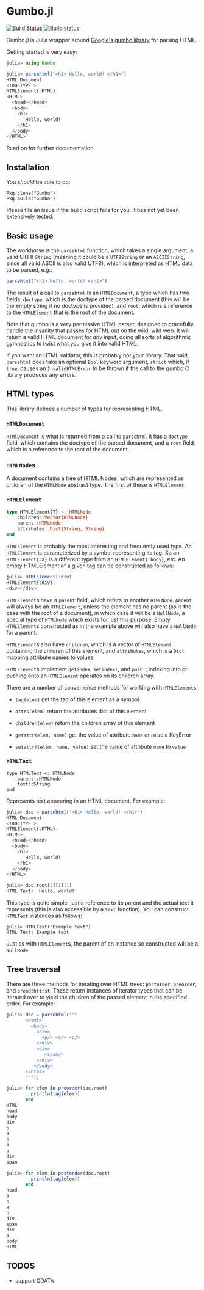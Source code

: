 # Gumbo.jl

[![Build Status](https://travis-ci.org/porterjamesj/Gumbo.jl.svg?branch=master)](https://travis-ci.org/porterjamesj/Gumbo.jl)
[![Build status](https://ci.appveyor.com/api/projects/status/4v6s9onnfia8mpeo)](https://ci.appveyor.com/project/porterjamesj/gumbo-jl)

Gumbo.jl is Julia wrapper around
[Google's gumbo library](https://github.com/google/gumbo-parser) for
parsing HTML.

Getting started is very easy:


```julia
julia> using Gumbo

julia> parsehtml("<h1> Hello, world! </h1>")
HTML Document:
<!DOCTYPE >
HTMLElement{:HTML}:
<HTML>
  <head></head>
  <body>
    <h1>
       Hello, world!
    </h1>
  </body>
</HTML>
```

Read on for further documentation.

## Installation

You *should* be able to do:

```
Pkg.clone("Gumbo")
Pkg.build("Gumbo")
```

Please file an issue if the build script fails for you; it has not yet
been extensively tested.

## Basic usage

The workhorse is the `parsehtml` function, which takes a single
argument, a valid UTF8 `String` (meaning it could be a `UTF8String` or
an `ASCIIString`, since all valid ASCII is also valid UTF8), which is
interpreted as HTML data to be parsed, e.g.:

```julia
parsehtml("<h1> Hello, world! </h1>")
```

The result of a call to `parsehtml` is an `HTMLDocument`, a type which
has two fields: `doctype`, which is the doctype of the parsed document
(this will be the empty string if no doctype is provided), and `root`,
which is a reference to the `HTMLElement` that is the root of the
document.

Note that gumbo is a very permissive HTML parser, designed to
gracefully handle the insanity that passes for HTML out on the wild,
wild web. It will return a valid HTML document for *any* input, doing
all sorts of algorithmic gymnastics to twist what you give it into
valid HTML.

If you want an HTML valdator, this is probably not your library. That
said, `parsehtml` does take an optional `Bool` keyword argument,
`strict` which, if `true`, causes an `InvalidHTMLError` to be thrown
if the call to the gumbo C library produces any errors.

## HTML types

This library defines a number of types for representing HTML.

### `HTMLDocument`

`HTMlDocument` is what is returned from a call to `parsehtml` it has a
`doctype` field, which contains the doctype of the parsed document,
and a `root` field, which is a reference to the root of the document.

### `HTMLNode`s

A document contains a tree of HTML Nodes, which are represented as
children of the `HTMLNode` abstract type. The first of these is
`HTMLElement`.

### `HTMLElement`

```julia
type HTMLElement{T} <: HTMLNode
    children::Vector{HTMLNode}
    parent::HTMLNode
    attributes::Dict{String, String}
end
```

`HTMLElement` is probably the most interesting and frequently used
type. An `HTMLElement` is parameterized by a symbol representing its
tag. So an `HTMLElement{:a}` is a different type from an
`HTMLElement{:body}`, etc. An empty HTMLElement of a given tag can be
constructed as follows:

```julia
julia> HTMLElement(:div)
HTMLElement{:div}:
<div></div>
```

`HTMLElement`s have a `parent` field, which refers to another
`HTMLNode`. `parent` will always be an `HTMLElement`, unless the
element has no parent (as is the case with the root of a document), in
which case it will be a `NullNode`, a special type of `HTMLNode` which
exists for just this purpose. Empty `HTMLElement`s constructed as in
the example above will also have a `NullNode` for a parent.

`HTMLElement`s also have `children`, which is a vector of
`HTMLElement` containing the children of this element, and
`attributes`, which is a `Dict` mapping attribute names to values.

`HTMLElement`s implement `getindex`, `setindex!`, and `push!`;
indexing into or pushing onto an `HTMLElement` operates on its
children array.

There are a number of convenience methods for working with `HTMLElement`s:

- `tag(elem)`
  get the tag of this element as a symbol

- `attrs(elem)`
  return the attributes dict of this element

- `children(elem)`
   return the children array of this element

- `getattr(elem, name)`
  get the value of attribute `name` or raise a KeyError

- `setattr!(elem, name, value)`
  set the value of attribute `name` to `value`

### `HTMLText`

```
type HTMLText <: HTMLNode
    parent::HTMLNode
    text::String
end
```

Represents text appearing in an HTML document. For example:

```julia
julia> doc = parsehtml("<h1> Hello, world! </h1>")
HTML Document:
<!DOCTYPE >
HTMLElement{:HTML}:
<HTML>
  <head></head>
  <body>
    <h1>
       Hello, world!
    </h1>
  </body>
</HTML>

julia> doc.root[2][1][1]
HTML Text:  Hello, world!
```

This type is quite simple, just a reference to its parent and the
actual text it represents (this is also accessible by a `text`
function). You can construct `HTMLText` instances as follows:

```
julia> HTMLText("Example text")
HTML Text: Example text
```

Just as with `HTMLElement`s, the parent of an instance so constructed
will be a `NullNode`.


## Tree traversal

There are three methods for iterating over HTML trees: `postorder`,
`preorder`, and `breadthfirst`. These return instances of iterator
types that can be iterated over to yield the children of the passed
element in the specified order. For example:

```julia
julia> doc = parsehtml("""
       <html>
         <body>
           <div>
             <p/> <a/> <p/>
           </div>
           <div>
              <span/>
           </div>
          </body>
       </html>
       """);

julia> for elem in preorder(doc.root)
         println(tag(elem))
       end
HTML
head
body
div
p
a
p
a
a
div
span

julia> for elem in postorder(doc.root)
         println(tag(elem))
       end
head
a
p
a
p
div
span
div
a
body
HTML
```

## TODOS

- support CDATA
